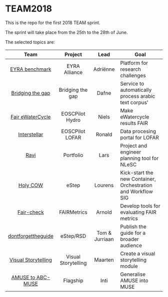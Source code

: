 # TEAM2018
This is the repo for the first 2018 TEAM sprint. 

The sprint will take place from the 25th to the 28th of June. 

The selected topics are:

| Team                    | Project             | Lead     | Goal                                                 |
|:-----------------------:|:-------------------:|:--------:|------------------------------------------------------|
| [EYRA benchmark](https://github.com/NLeSC/TEAM2018/blob/master/june/EYRA-Benchmark-Platform.md) | EYRA Alliance       | Adriënne | Platform for research challenges                     |  
| [Bridging the gap](https://github.com/NLeSC/TEAM2018/blob/master/june/bridging-the-gap.md)      | Bridging the gap    | Dafne    | Service to automatically process arabic text corpus' |
| [Fair eWaterCycle](https://github.com/NLeSC/TEAM2018/blob/master/june/ewatercycle.md)           | EOSCPilot Hydro     | Niels    | Make eWatercycle results FAIR                        |
| [Interstellar](https://github.com/NLeSC/TEAM2018/blob/master/june/interstellar.md)              | EOSCPilot LOFAR     | Ronald   | Data procesing portal for LOFAR                      |
| [Ravi](https://github.com/NLeSC/TEAM2018/blob/master/june/ravi.md)                              | Portfolio           | Lars     | Project and engineer planning tool for NLeSC         |
| [Holy COW](https://github.com/NLeSC/TEAM2018/blob/master/june/holy-cow-sig.md)                  | eStep               | Lourens  | Kick-start the new Container, Orchestration and Workflow SIG |
| [Fair-check](https://github.com/NLeSC/TEAM2018/blob/master/june/fair.md)                        | FAIRMetrics         | Arnold   | Develop tools for evaluating FAIR metrics            | 
| [dontforgettheguide](https://github.com/NLeSC/TEAM2018/blob/master/june/landing-page-for-the-guide.md)  | eStep/RSD           | Tom & Jurriaan | Publish the guide for a broader audience       |
| [Visual Storytelling](https://github.com/NLeSC/TEAM2018/blob/master/june/Visual_Storytelling_for_everyone.md) | Visual Storytelling | Maarten  | Create a visual storytelling module                  |
| [AMUSE to ABC-MUSE](https://github.com/NLeSC/TEAM2018/blob/master/june/abcmuse.md)              | Flagship            | Inti     | Generalise AMUSE into MUSE                           |

 
